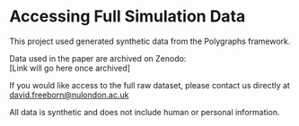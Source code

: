 # Accessing Full Simulation Data

This project used generated synthetic data from the Polygraphs framework.

Data used in the paper are archived on Zenodo:  
[Link will go here once archived]

If you would like access to the full raw dataset, please contact us directly at david.freeborn@nulondon.ac.uk

All data is synthetic and does not include human or personal information.
